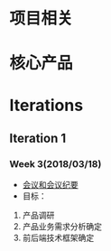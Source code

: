 # 项目相关

# 核心产品

# Iterations
## Iteration 1
### Week 3(2018/03/18)
+ [会议和会议纪要](./Inceptions/iteration1_inception.md)
+ 目标：
1. 产品调研
2. 产品业务需求分析确定
3. 前后端技术框架确定
